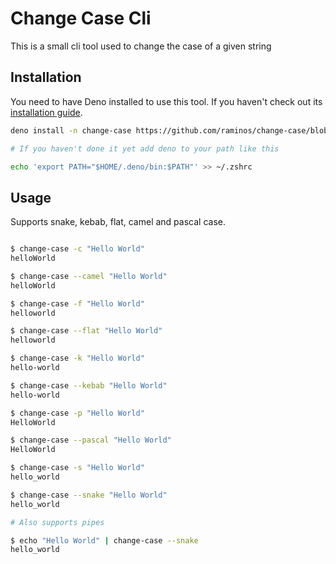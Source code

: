 # Change Case Cli

This is a small cli tool used to change the case of a given string

## Installation

You need to have Deno installed to use this tool. If you haven't check out its [installation guide](https://deno.land/manual/getting_started/installation).

```sh
deno install -n change-case https://github.com/raminos/change-case/blob/master/main.ts

# If you haven't done it yet add deno to your path like this

echo 'export PATH="$HOME/.deno/bin:$PATH"' >> ~/.zshrc

```

## Usage

Supports snake, kebab, flat, camel and pascal case.

```sh

$ change-case -c "Hello World"
helloWorld

$ change-case --camel "Hello World"
helloWorld

$ change-case -f "Hello World"
helloworld

$ change-case --flat "Hello World"
helloworld

$ change-case -k "Hello World"
hello-world

$ change-case --kebab "Hello World"
hello-world

$ change-case -p "Hello World"
HelloWorld

$ change-case --pascal "Hello World"
HelloWorld

$ change-case -s "Hello World"
hello_world

$ change-case --snake "Hello World"
hello_world

# Also supports pipes

$ echo "Hello World" | change-case --snake
hello_world

```

